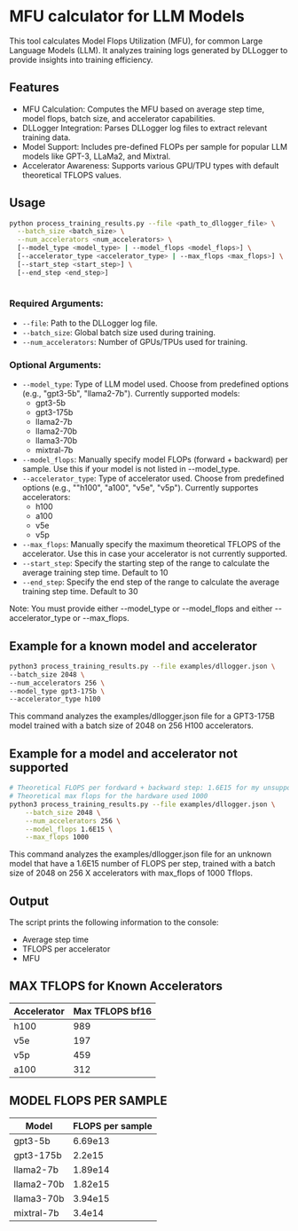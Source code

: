 # MFU calculator for LLM Models
This tool calculates Model Flops Utilization (MFU), for common Large Language Models (LLM). It analyzes training logs generated by DLLogger to provide insights into training efficiency.

## Features
- MFU Calculation: Computes the MFU based on average step time, model flops, batch size, and accelerator capabilities.
- DLLogger Integration: Parses DLLogger log files to extract relevant training data.
- Model Support: Includes pre-defined FLOPs per sample for popular LLM models like GPT-3, LLaMa2, and Mixtral.
- Accelerator Awareness: Supports various GPU/TPU types with default theoretical TFLOPS values.

## Usage
```bash
python process_training_results.py --file <path_to_dllogger_file> \
  --batch_size <batch_size> \
  --num_accelerators <num_accelerators> \
  [--model_type <model_type> | --model_flops <model_flops>] \
  [--accelerator_type <accelerator_type> | --max_flops <max_flops>] \
  [--start_step <start_step>] \
  [--end_step <end_step>] 
  
```

### Required Arguments:

- `--file`: Path to the DLLogger log file.
- `--batch_size`: Global batch size used during training.
- `--num_accelerators`: Number of GPUs/TPUs used for training.

### Optional Arguments:

- `--model_type`: Type of LLM model used. Choose from predefined options (e.g., "gpt3-5b", "llama2-7b"). Currently supported models:
  - gpt3-5b
  - gpt3-175b
  - llama2-7b
  - llama2-70b
  - llama3-70b
  - mixtral-7b
- `--model_flops`: Manually specify model FLOPs (forward + backward) per sample. Use this if your model is not listed in --model_type.
- `--accelerator_type`: Type of accelerator used. Choose from predefined options (e.g., ""h100", "a100", "v5e", "v5p"). Currently supportes accelerators:
  - h100
  - a100
  - v5e
  - v5p
- `--max_flops`: Manually specify the maximum theoretical TFLOPS of the accelerator. Use this in case your accelerator is not currently supported.
- `--start_step`: Specify the starting step of the range to calculate the average training step time. Default to 10
- `--end_step`: Specify the end step of the range to calculate the average training step time. Default to 30

Note: You must provide either --model_type or --model_flops and either --accelerator_type or --max_flops.

## Example for a known model and accelerator
```bash
python3 process_training_results.py --file examples/dllogger.json \
--batch_size 2048 \
--num_accelerators 256 \
--model_type gpt3-175b \
--accelerator_type h100
```
This command analyzes the examples/dllogger.json file for a GPT3-175B model trained with a batch size of 2048 on 256 H100 accelerators.

## Example for a model and accelerator not supported

```bash
# Theoretical FLOPS per fordward + backward step: 1.6E15 for my unsupported model
# Theoretical max flops for the hardware used 1000
python3 process_training_results.py --file examples/dllogger.json \
    --batch_size 2048 \
    --num_accelerators 256 \
    --model_flops 1.6E15 \
    --max_flops 1000

```
This command analyzes the examples/dllogger.json file for an unknown model that have a 1.6E15 number of FLOPS per step, trained with a batch size of 2048 on 256 X accelerators with max_flops of 1000 Tflops.

## Output
The script prints the following information to the console:

- Average step time
- TFLOPS per accelerator
- MFU

## MAX TFLOPS for Known Accelerators

| Accelerator | Max TFLOPS bf16 |
|---|---|
| h100 | 989 |
| v5e | 197 |
| v5p | 459 |
| a100 | 312 |

## MODEL FLOPS PER SAMPLE

| Model | FLOPS per sample |
|---|---|
| gpt3-5b | 6.69e13 |
| gpt3-175b | 2.2e15 |
| llama2-7b | 1.89e14 |
| llama2-70b | 1.82e15 |
| llama3-70b | 3.94e15 |
| mixtral-7b | 3.4e14 |